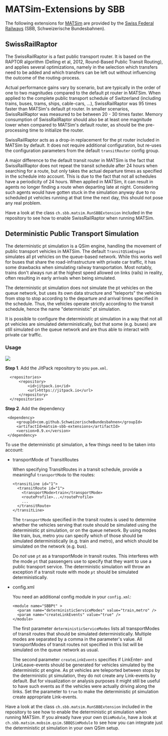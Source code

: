 # MATSim-Extensions by SBB

The following extensions for [MATSim](http://www.matsim.org/) are provided by
the [Swiss Federal Railways](http://www.sbb.ch/) (SBB, Schweizerische Bundesbahnen).



## SwissRailRaptor

The SwissRailRaptor is a fast public transport router. It is based on the RAPTOR algorithm
(Delling et al, 2012, Round-Based Public Transit Routing), and applies several optimizations,
namely in the selection which transfers need to be added and which transfers can be left out
without influencing the outcome of the routing-process.

Actual performance gains vary by scenario, but are typically in the order of one to two magnitudes
compared to the default pt router in MATSim.
When applied to the complete public transport schedule of Switzerland (including trains, buses, trams,
ships, cable-cars, ...), SwissRailRaptor was 95 times faster than MATSim's default pt router.
In smaller scenarios, SwissRailRaptor was measured to be between 20 - 30 times faster.
Memory consumption of SwissRailRaptor should also be at least one magnitude lower when compared to
MATSim's default router, as should be the pre-processing time to initialize the router.

SwissRailRaptor acts as a drop-in replacement for the pt router included in MATSim by default.
It does not require additional configuration, but re-uses the configuration parameters from the
default `transitRouter` config group.

A major difference to the default transit router in MATSim is the fact that SwissRailRaptor 
does not repeat the transit schedule after 24 hours when searching for a route,
but only takes the actual departure times as specified in the schedule into account. This is due
to the fact that not all schedules have a periodicity of 24 hours. When applied in MATSim, it can result
in agents no longer finding a route when departing late at night. Considering such agents would have
gotten stuck in the simulation anyway due to no scheduled pt vehicles running at that time 
the next day, this should not pose any real problem.

Have a look at the class `ch.sbb.matsim.RunSBBExtension` included in the repository to see 
how to enable SwissRailRaptor when running MATSim.


## Deterministic Public Transport Simulation

The deterministic pt simulation is a QSim engine, handling the movement of public transport vehicles
in MATSim. The default `TransitQSimEngine` simulates all pt vehicles on the queue-based network. While
this works well for buses that share the road-infrastructure with private car traffic, it has some drawbacks
when simulating railway transportation. Most notably, trains don't always run at the highest speed
allowed on links (rails) in reality, often resulting in early arrivals when being simulated.

The deterministic pt simulation does not simulate the pt vehicles on the queue network, but uses
its own data structure and "teleports" the vehicles from stop to stop according to the departure 
and arrival times specified in the schedule. Thus, the vehicles operate strictly according to
the transit schedule, hence the name "deterministic" pt simulation.

It is possible to configure the deterministic pt simulation in a way that not all pt vehicles are
simulated deterministically, but that some (e.g. buses) are still simulated on the queue network
and are thus able to interact with private car traffic.

### Usage

[![](https://jitpack.io/v/SchweizerischeBundesbahnen/matsim-sbb-extensions.svg)](https://jitpack.io/#SchweizerischeBundesbahnen/matsim-sbb-extensions)

 **Step 1**. Add the JitPack repository to you `pom.xml`.
  ```$xml
	<repositories>
		<repository>
		    <id>jitpack.io</id>
		    <url>https://jitpack.io</url>
		</repository>
	</repositories>
  ```
  **Step 2**. Add the dependency
   ```$xml
	<dependency>
	    <groupId>com.github.SchweizerischeBundesbahnen</groupId>
	    <artifactId>matsim-sbb-extensions</artifactId>
	    <version>0.9.x</version>
	</dependency>
  ``` 


To use the deterministic pt simulation, a few things need to be taken into account:

- transportMode of TransitRoutes

  When specifying TransitRoutes in a transit schedule, provide a meaningful `transportMode` to the routes:
  
  ```$xml
  <transitLine id="1">
    <transitRoute id="1">
      <transportMode>train</transportMode>
      <routeProfile>...</routeProfile>
      ...
    </transitRoute>
  </transitLine>
  ```

  The `transportMode` specified in the transit routes is used to determine whether the vehicles serving that
  route should be simulated using the deterministic pt simulation, or on the queue network. By using
  modes like train, bus, metro you can specify which of those should be simulated deterministically (e.g. 
  train and metro), and which should be simulated on the network (e.g. bus).
  
  Do *not* use `pt` as a transportMode in transit routes. This interferes with the mode `pt` that
  passengers use to specify that they want to use a public transport service. The deterministic simulation
  will throw an exception if a transit route with mode `pt` should be simulated deterministically.

- config.xml

  You need an additional config module in your `config.xml`:
  
  ```$xml
  <module name="SBBPt" >
    <param name="deterministicServiceModes" value="train,metro" />
    <param name="createLinkEvents" value="true" />
  </module>
  ```
  The first parameter `deterministicServiceModes` lists all transportModes of transit routes that
  should be simulated deterministically. Multiple modes are separated by a comma in the parameter's value.
  All transportModes of transit routes not specified in this list will be simulated on the queue
  network as usual.
  
  The second parameter `createLinkEvents` specifies if LinkEnter- and LinkLeave-events should be
  generated for vehicles simulated by the deterministic pt engine. As pt vehicles are teleported 
  between stops by the deterministic pt simulation, they do not create any Link-events by default. 
  But for visualization or analysis purposes it might still be useful to have such events as if the 
  vehicles were actually driving along the links. Set the parameter to `true` to make the 
  deterministic pt simulation create appropriate Link-events.

Have a look at the class `ch.sbb.matsim.RunSBBExtension` included in the repository to see 
how to enable the deterministic pt simulation when running MATSim. If you already have your own
`QSimModule`, have a look at `ch.sbb.matsim.mobsim.qsim.SBBQSimModule` to see how you can
integrate just the deterministic pt simulation in your own QSim setup.

